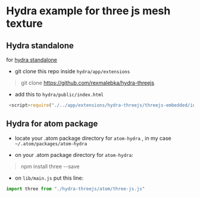 # Hydra example for three js mesh texture

## Hydra standalone

for [hydra standalone](https://github.com/ojack/hydra-standalone)

- git clone this repo inside `hydra/app/extensions`

> git clone https://github.com/rexmalebka/hydra-threejs 

- add this to `hydra/public/index.html`

```javascript
 <script>require("./../app/extensions/hydra-threejs/threejs-embedded/index.js")</script>
```
## Hydra for atom package

- locate your .atom package directory for `atom-hydra` , in my case `~/.atom/packages/atom-hydra`

- on your  .atom package directory for `atom-hydra`:

> npm install three --save

- on `lib/main.js` put this line:

```javascript
import three from "./hydra-threejs/atom/three-js.js"
```

